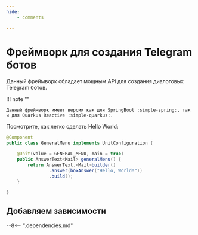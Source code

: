 ```yaml
---
hide:
    - comments

---
```


# Фреймворк для создания Telegram ботов

Данный фреймворк обладает мощным API для создания диалоговых Telegram ботов.

!!! note ""

    Данный фреймворк имеет версии как для SpringBoot :simple-spring:, так и для Quarkus Reactive :simple-quarkus:. 

Посмотрите, как легко сделать Hello World:

``` java   
@Component
public class GeneralMenu implements UnitConfiguration {

    @Unit(value = GENERAL_MENU, main = true)
    public AnswerText<Mail> generalMenu() {
        return AnswerText.<Mail>builder()
                .answer(boxAnswer("Hello, World!"))
                .build();
    }

}
```

## Добавляем зависимости

--8<-- ".dependencies.md"